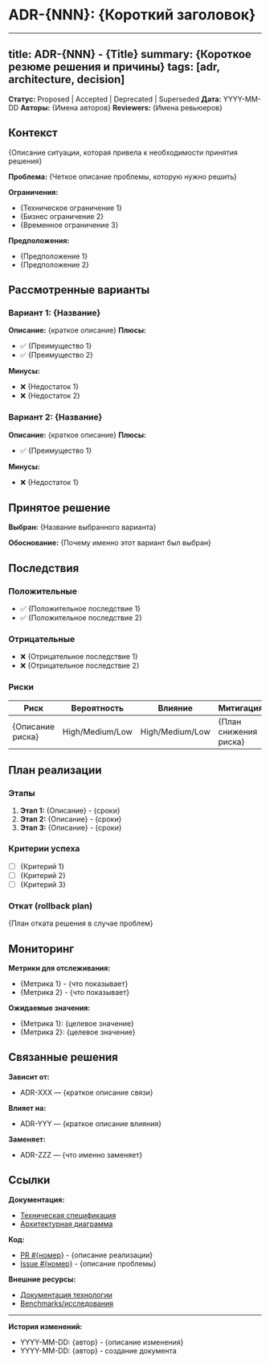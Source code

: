 # ADR-{NNN}: {Короткий заголовок}

---
title: ADR-{NNN} - {Title}
summary: {Короткое резюме решения и причины}
tags: [adr, architecture, decision]
---

**Статус:** Proposed | Accepted | Deprecated | Superseded
**Дата:** YYYY-MM-DD
**Авторы:** {Имена авторов}
**Reviewers:** {Имена ревьюеров}

## Контекст

{Описание ситуации, которая привела к необходимости принятия решения}

**Проблема:**
{Четкое описание проблемы, которую нужно решить}

**Ограничения:**
- {Техническое ограничение 1}
- {Бизнес ограничение 2}
- {Временное ограничение 3}

**Предположения:**
- {Предположение 1}
- {Предположение 2}

## Рассмотренные варианты

### Вариант 1: {Название}
**Описание:** {краткое описание}
**Плюсы:**
- ✅ {Преимущество 1}
- ✅ {Преимущество 2}

**Минусы:**
- ❌ {Недостаток 1}
- ❌ {Недостаток 2}

### Вариант 2: {Название}
**Описание:** {краткое описание}
**Плюсы:**
- ✅ {Преимущество 1}

**Минусы:**
- ❌ {Недостаток 1}

## Принятое решение

**Выбран:** {Название выбранного варианта}

**Обоснование:**
{Почему именно этот вариант был выбран}

## Последствия

### Положительные
- ✅ {Положительное последствие 1}
- ✅ {Положительное последствие 2}

### Отрицательные
- ❌ {Отрицательное последствие 1}
- ❌ {Отрицательное последствие 2}

### Риски
| Риск | Вероятность | Влияние | Митигация |
|------|-------------|---------|-----------|
| {Описание риска} | High/Medium/Low | High/Medium/Low | {План снижения риска} |

## План реализации

### Этапы
1. **Этап 1:** {Описание} - {сроки}
2. **Этап 2:** {Описание} - {сроки}
3. **Этап 3:** {Описание} - {сроки}

### Критерии успеха
- [ ] {Критерий 1}
- [ ] {Критерий 2}
- [ ] {Критерий 3}

### Откат (rollback plan)
{План отката решения в случае проблем}

## Мониторинг

**Метрики для отслеживания:**
- {Метрика 1} - {что показывает}
- {Метрика 2} - {что показывает}

**Ожидаемые значения:**
- {Метрика 1}: {целевое значение}
- {Метрика 2}: {целевое значение}

## Связанные решения

**Зависит от:**
- ADR-XXX — {краткое описание связи}

**Влияет на:**
- ADR-YYY — {краткое описание влияния}

**Заменяет:**
- ADR-ZZZ — {что именно заменяет}

## Ссылки

**Документация:**
- [Техническая спецификация]({ссылка})
- [Архитектурная диаграмма]({ссылка})

**Код:**
- [PR #{номер}]({ссылка-на-PR}) - {описание реализации}
- [Issue #{номер}]({ссылка-на-issue}) - {описание проблемы}

**Внешние ресурсы:**
- [Документация технологии]({ссылка})
- [Benchmarks/исследования]({ссылка})

---
**История изменений:**
- YYYY-MM-DD: {автор} - {описание изменения}
- YYYY-MM-DD: {автор} - создание документа
